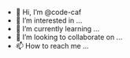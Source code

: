 - 👋 Hi, I’m @code-caf
- 👀 I’m interested in ...
- 🌱 I’m currently learning ...
- 💞️ I’m looking to collaborate on ...
- 📫 How to reach me ...

<!---
code-caf/code-caf is a ✨ special ✨ repository because its `README.md` (this file) appears on your GitHub profile.
You can click the Preview link to take a look at your changes.
--->
